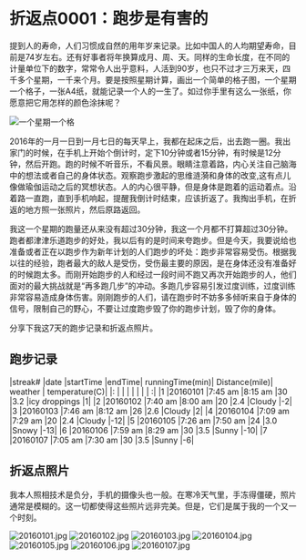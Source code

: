 # 折返点0001：跑步是有害的

提到人的寿命，人们习惯成自然的用年岁来记录。比如中国人的人均期望寿命，目前是74岁左右。还有好事者将年换算成月、周、天。同样的生命长度，在不同的计量单位下的数字，常常令人出乎意料，人活到90岁，也只不过才三万来天，四千多个星期，一千来个月。要是按照星期计算，画出一个简单的格子图，一个星期一个格子，一张A4纸，就能记录一个人的一生了。如过你手里有这么一张纸，你愿意把它用怎样的颜色涂抹呢？

![一个星期一个格](http://upload-images.jianshu.io/upload_images/118382-8c03ec295d792cb7.png?imageMogr2/auto-orient/strip%7CimageView2/2/w/1240)

2016年的一月一日到一月七日的每天早上，我都在起床之后，出去跑一圈。我出家门的时候，在手机上开始个倒计时，定下10分钟或者15分钟，有时候是12分钟，然后开跑。跑的时候不听音乐，不看风景。眼睛注意着路，内心关注自己脑海中的想法或者自己的身体状态。观察跑步激起的思维涟漪和身体的改变,这有点儿像做瑜伽运动之后的冥想状态。人的内心很平静，但是身体是跑着的运动着点。沿着路一直跑，直到手机响起，提醒我倒计时结束，应该折返了。我掏出手机，在折返的地方照一张照片，然后原路返回。

我这一个星期的跑量还从来没有超过30分钟，我这一个月都不打算超过30分钟。跑者都津津乐道跑步的好处，我以后有的是时间来夸跑步。但是今天，我要说给也准备或者正在以跑步作为新年计划的人们跑步的坏处：跑步非常容易受伤。根据我以往的经验，跑者最大的敌人是受伤，受伤最主要的原因，是在身体还没有准备好的时候跑太多。而刚开始跑步的人和经过一段时间不跑又再次开始跑步的人，他们面对的最大挑战就是“再多跑几步”的冲动。多跑几步容易引发过度训练，过度训练非常容易造成身体伤害。刚刚跑步的人们，请在跑步时不妨多多倾听来自于身体的信号，限制自己的野心，不要让过度跑步毁了你的跑步计划，毁了你的身体。

分享下我这7天的跑步记录和折返点照片。

## 跑步记录

|streak#	|date	|startTime	  |endTime|	runningTime(min)|	Distance(mile)|	weather	| temperature(C)|
|: | | | | | | | :|
|1	|20160101	|7:45 am	|8:15 am	|30	|3.2	|icy droppings	|1|
|2	|20160102	|7:40 am	|8:00 am	|20	|2.4	|Cloudy	|-2|
|3	|20160103	|7:46 am	|8:12 am	|26	|2.6	|Cloudy	|2|
|4	|20160104	|7:09 am	|7:29 am	|20	|2.4	|Cloudy	|-12|
|5	|20160105	|7:26 am	|7:50 am	|24	|3.0	|Snowy	|-13|
|6	|20160106	|7:59 am	|8:29 am	|30	|3.5	|Sunny	|-10|
|7	|20160107	|7:05 am	|7:30 am	|30	|3.5	|Sunny	|-6|

## 折返点照片

我本人照相技术是负分，手机的摄像头也一般。在寒冷天气里，手冻得僵硬，照片通常是模糊的。这一切都使得这些照片远非完美。但是，它们是属于我的一个又一个时刻。

![20160101.jpg](http://upload-images.jianshu.io/upload_images/118382-4adc2489b6f09a03.jpg?imageMogr2/auto-orient/strip%7CimageView2/2/w/1240)
![20160102.jpg](http://upload-images.jianshu.io/upload_images/118382-82d4051a27a56036.jpg?imageMogr2/auto-orient/strip%7CimageView2/2/w/1240)
![20160103.jpg](http://upload-images.jianshu.io/upload_images/118382-efbd50ca1ee19275.jpg?imageMogr2/auto-orient/strip%7CimageView2/2/w/1240)
![20160104.jpg](http://upload-images.jianshu.io/upload_images/118382-edd3213a6f6b061e.jpg?imageMogr2/auto-orient/strip%7CimageView2/2/w/1240)
![20160105.jpg](http://upload-images.jianshu.io/upload_images/118382-77185ccf54f51537.jpg?imageMogr2/auto-orient/strip%7CimageView2/2/w/1240)
![20160106.jpg](http://upload-images.jianshu.io/upload_images/118382-46d352ff70f1fb0b.jpg?imageMogr2/auto-orient/strip%7CimageView2/2/w/1240)
![20160107.jpg](http://upload-images.jianshu.io/upload_images/118382-3ce851967300a58d.jpg?imageMogr2/auto-orient/strip%7CimageView2/2/w/1240)
